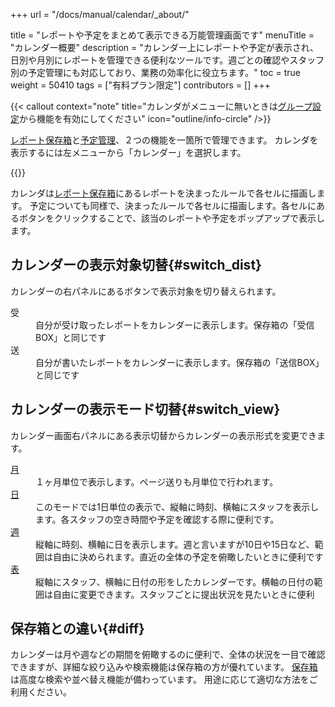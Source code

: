 +++
url = "/docs/manual/calendar/_about/"

title = "レポートや予定をまとめて表示できる万能管理画面です"
menuTitle = "カレンダー概要"
description = "カレンダー上にレポートや予定が表示され、日別や月別にレポートを管理できる便利なツールです。週ごとの確認やスタッフ別の予定管理にも対応しており、業務の効率化に役立ちます。"
toc = true
weight = 50410
tags = ["有料プラン限定"]
contributors = []
+++

{{< callout context="note" title="カレンダがメニューに無いときは[グループ設定](/docs/setup/setting-group/#optionalFunction)から機能を有効にしてください" icon="outline/info-circle" />}}

[レポート保存箱](/docs/manual/read-report/list/#listbox)と[予定管理](/docs/manual/event/list/)、２つの機能を一箇所で管理できます。
カレンダを表示するには左メニューから「カレンダー」を選択します。

{{<icatch filename="img/calendar" msg="カレンダーモードではレポートの提出日や枚数が月単位で俯瞰できます"  alice="here">}}

カレンダは[レポート保存箱](/docs/manual/read-report/list/#listbox)にあるレポートを決まったルールで各セルに描画します。
予定についても同様で、決まったルールで各セルに描画します。各セルにあるボタンをクリックすることで、該当のレポートや予定をポップアップで表示します。

## カレンダーの表示対象切替{#switch_dist}

カレンダーの右パネルにあるボタンで表示対象を切り替えられます。

<dl class="basic">
<dt>受</dt>
<dd>自分が受け取ったレポートをカレンダーに表示します。保存箱の「受信BOX」と同じです</dd>
<dt>送</dt>
<dd>自分が書いたレポートをカレンダーに表示します。保存箱の「送信BOX」と同じです</dd>
</dl>

## カレンダーの表示モード切替{#switch_view}

カレンダー画面右パネルにある表示切替からカレンダーの表示形式を変更できます。

<dl class="basic">
<dt><a href="/docs/manual/calendar/monthly/">月</a></dt>
<dd>１ヶ月単位で表示します。ページ送りも月単位で行われます。</dd>
<dt><a href="/docs/manual/calendar/dayly/">日</a></dt>
<dd>このモードでは1日単位の表示で、縦軸に時刻、横軸にスタッフを表示します。各スタッフの空き時間や予定を確認する際に便利です。</dd>
<dt><a href="/docs/manual/calendar/weekly/">週</a></dt>
<dd>縦軸に時刻、横軸に日を表示します。週と言いますが10日や15日など、範囲は自由に決められます。直近の全体の予定を俯瞰したいときに便利です</dd>
<dt><a href="/docs/manual/calendar/table/">表</a></dt>
<dd>縦軸にスタッフ、横軸に日付の形をしたカレンダーです。横軸の日付の範囲は自由に変更できます。スタッフごとに提出状況を見たいときに便利</dd>
</dl>

## 保存箱との違い{#diff}

カレンダーは月や週などの期間を俯瞰するのに便利で、全体の状況を一目で確認できますが、詳細な絞り込みや検索機能は保存箱の方が優れています。
[保存箱](/docs/manual/read-report/list/#listbox)は高度な検索や並べ替え機能が備わっています。
用途に応じて適切な方法をご利用ください。
